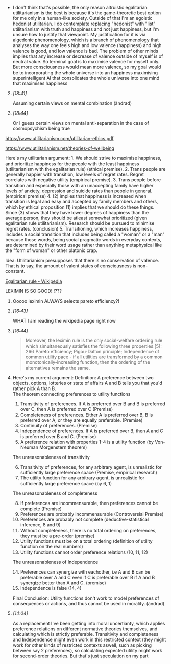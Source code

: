 

- I don't think that's possible, the only reason altruistic egalitarian utilitarianism is the best is because it's the game-theoretic best option for me only in a human-like society. Outside of that I'm an egoistic hedonist utilitarian. I do contemplate replacing "hedonist" with "list" utilitarianism with truth and happiness and not just happiness, but I'm unsure how to justify that viewpoint. My justification for it is via algedonic phenomenology, which is a branch of phenomenology that analyses the way one feels high and low valence (happiness) and high valence is good, and low valence is bad. The problem of other minds implies that any increase or decrease of valence outside of myself is of neutral value. So terminal goal is to maximise valence for myself only. But more consciousness would mean more valence, so my goal would be to incorporating the whole universe into an happiness maximising superintelligent AI that consolidates the whole universe into one mind that maximises happiness
    

2. _[_18:41_]_
    
    Assuming certain views on mental combination (ändrad)
    
3. _[_18:44_]_
    
    Or I guess certain views on mental anti-separation in the case of cosmopsychism being true

https://www.utilitarianism.com/utilitarian-ethics.pdf

https://www.utilitarianism.net/theories-of-wellbeing


Here's my utilitarian argument: 1. We should strive to maximise happiness, and prioritize happiness for the people with the least happiness (utilitarianism with the egalitarian rule) (ethical premise). 2. Trans people are generally happier with transition, low levels of regret rates. Regret correlates with negative utility (empirical premise). 3. Trans people before transition and especially those with an unaccepting family have higher levels of anxiety, depression and suicide rates than people in general. (empirical premise) 4. (2) implies that happiness is increased when transition is legal and easy and accepted by family members and others, which by ethical proposition (1) implies that we should do these things. Since (3) shows that they have lower degrees of happiness than the average person, they should be atleast somewhat prioritized (given egalitarian rule utilitarianism). Research should be pursued to minimise regret rates. (conclusion) 5. Transitioning, which increases happiness, includes a social transition that includes being called a "woman" or a "man" because those words, being social pragmatic words in everyday contexts, are determined by their word usage rather than anything metaphysical like the "form of woman" or other platonic crap.



Idea: Utilitarianism presupposes that there is no conservation of valence. That is to say, the amount of valent states of consciousness is non-constant. 


[Egalitarian rule - Wikipedia](https://en.wikipedia.org/wiki/Egalitarian_rule)

LEXIMIN IS SO GOOD!!!???
1. Ooooo leximin ALWAYS selects pareto efficiency?!
    
2. _[_16:43_]_
    
    WHAT I am reading the wikipedia page right now
    
3. _[_16:44_]_
    
    >Moreover, the leximin rule is the only social-welfare ordering rule which simultaneously satisfies the following three properties:[5]: 266  Pareto efficiency; Pigou-Dalton principle; Independence of common utility pace - if all utilities are transformed by a common monotonically-increasing function, then the ordering of the alternatives remains the same.
    




1. Here's my current argument: Definition: A preference between two objects, options, lotteries or state of affairs A and B tells you that you'd rather pick A than B.  
    The theorem connecting preferences to utility functions
    
    1. Transitivity of preferences. If A is preferred over B and B is preferred over C, then A is preferred over C (Premise)
    2. Completeness of preferences. Either A is preferred over B, B is preferred over A, or they are equally preferable. (Premise)
    3. Continuity of preferences. (Premise)
    4. Independence of preferences. If A is preferred over B, then A and C is preferred over B and C. (Premise)
    5. A preference relation with properties 1-4 is a utility function (by Von-Neuman Morgenstern theorem)
        
    
    The unreasonableness of transitivity
    
    6. Transitivity of preferences, for any arbitrary agent, is unrealistic for sufficiently large preference space (Premise, empirical research)
    7. The utility function for any arbitrary agent, is unrealistic for sufficiently large preference space (by 6, 1)
        
    
    The unreasonableness of completeness
    
    8. If preferences are incommensurable, then preferences cannot be complete (Premise)
    9. Preferences are probably incommensurable (Controversial Premise)
    10. Preferences are probably not complete (deductive-statistical inference, 8 and 9)
    11. Without completeness, there is no total ordering on preferences, they must be a pre-order (premise)
    12. Utility functions must be on a total ordering (definition of utility function on the real numbers)
    13. Utility functions cannot order preference relations (10, 11, 12)
    
    The unreasonableness of Independence
    
    14. Preferences can synergize with eachother, i.e A and B can be preferable over A and C even if C is preferable over B if A and B synergize better than A and C. (premise)
    15. Independence is false (14, 4)
    
    Final Conclusion: Utility functions don't work to model preferences of consequences or actions, and thus cannot be used in morality. (ändrad)
    
2. _[_14:04_]_
    
    As a replacement I've been getting into moral uncertianty, which applies preference relations on different normative theories themselves, and calculating which is strictly preferable. Transitivity and completeness and Independence might even work in this restricted context (they might work for other kinds of restricted contexts aswell, such as picking between say 2 preferences), so calculating expected utility might work for second-order theories. But that's just speculation on my part